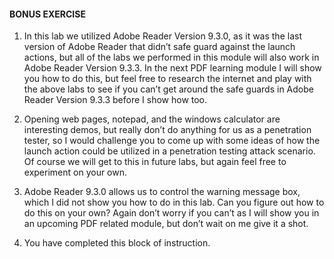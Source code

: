 #### BONUS EXERCISE

1. In this lab we utilized Adobe Reader Version 9.3.0, as it was the last version of Adobe Reader that didn’t safe guard against the launch actions, but all of the labs we performed in this module will also work in Adobe Reader Version 9.3.3. In the next PDF learning module I will show you how to do this, but feel free to research the internet and play with the above labs to see if you can’t get around the safe guards in Adobe Reader Version 9.3.3 before I show how too.

2. Opening web pages, notepad, and the windows calculator are interesting demos, but really don’t do anything for us as a penetration tester, so I would challenge you to come up with some ideas of how the launch action could be utilized in a penetration testing attack scenario. Of course we will get to this in future labs, but again feel free to experiment on your own.

3. Adobe Reader 9.3.0 allows us to control the warning message box, which I did not show you how to do in this lab. Can you figure out how to do this on your own? Again don’t worry if you can’t as I will show you in an upcoming PDF related module, but don’t wait on me give it a shot. 

4. You have completed this block of instruction.
